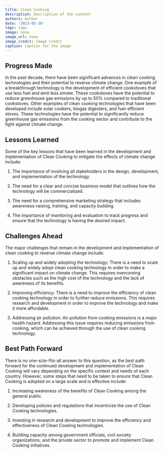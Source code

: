 ```yaml
---
title: Clean Cooking
description: Description of the content
authors: Author
date: '2023-05-30'
tags: tags
image: none
image_url: none
image_credit: Image Credit
caption: Caption for the image
---
```


## Progress Made

In the past decade, there have been significant advances in clean cooking technologies and their potential to reverse climate change. One example of a breakthrough technology is the development of efficient cookstoves that use less fuel and emit less smoke. These cookstoves have the potential to reduce greenhouse gas emissions by up to 50% compared to traditional cookstoves. Other examples of clean cooking technologies that have been developed include solar cookers, biogas digesters, and fuel-efficient stoves. These technologies have the potential to significantly reduce greenhouse gas emissions from the cooking sector and contribute to the fight against climate change.

## Lessons Learned

Some of the key lessons that have been learned in the development and implementation of Clean Cooking to mitigate the effects of climate change include:

1. The importance of involving all stakeholders in the design, development, and implementation of the technology.

2. The need for a clear and concise business model that outlines how the technology will be commercialized.

3. The need for a comprehensive marketing strategy that includes awareness-raising, training, and capacity building.

4. The importance of monitoring and evaluation to track progress and ensure that the technology is having the desired impact.

## Challenges Ahead

The major challenges that remain in the development and implementation of clean cooking to reverse climate change include:

1. Scaling up and widely adopting the technology: There is a need to scale up and widely adopt clean cooking technology in order to make a significant impact on climate change. This requires overcoming obstacles such as the high cost of the technology and the lack of awareness of its benefits.

2. Improving efficiency: There is a need to improve the efficiency of clean cooking technology in order to further reduce emissions. This requires research and development in order to improve the technology and make it more affordable.

3. Addressing air pollution: Air pollution from cooking emissions is a major health hazard. Addressing this issue requires reducing emissions from cooking, which can be achieved through the use of clean cooking technology.

## Best Path Forward

There is no one-size-fits-all answer to this question, as the best path forward for the continued development and implementation of Clean Cooking will vary depending on the specific context and needs of each country. However, some steps that need to be taken to ensure that Clean Cooking is adopted on a large scale and is effective include:

1. Increasing awareness of the benefits of Clean Cooking among the general public.

2. Developing policies and regulations that incentivize the use of Clean Cooking technologies.

3. Investing in research and development to improve the efficiency and effectiveness of Clean Cooking technologies.

4. Building capacity among government officials, civil society organizations, and the private sector to promote and implement Clean Cooking initiatives.
